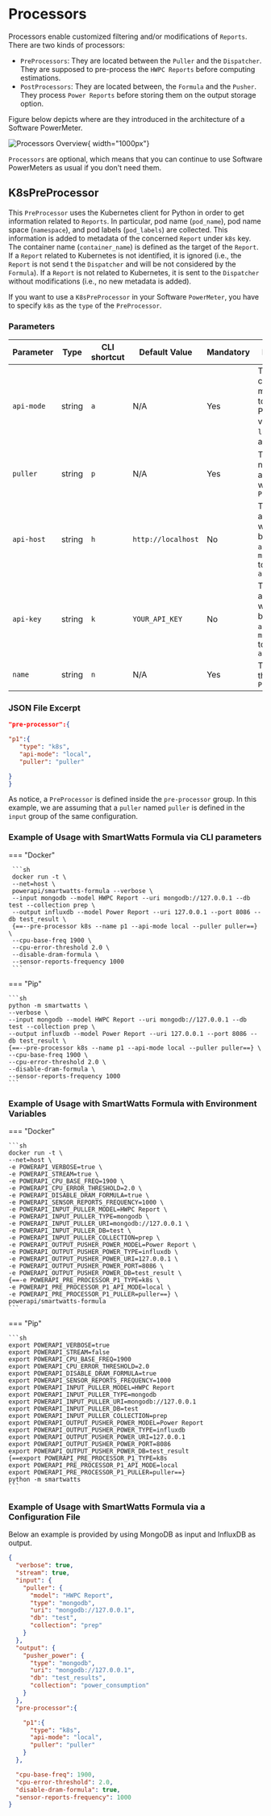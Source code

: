 # Processors

Processors enable customized filtering and/or modifications of `Reports`.
There are two kinds of processors:

- `PreProcessors`: They are located between the `Puller` and the `Dispatcher`. They are supposed to pre-process the `HWPC Reports` before computing estimations.
- `PostProcessors`: They are located between, the `Formula` and the `Pusher`. They process `Power Reports` before storing them on the output storage option.

Figure below depicts where are they introduced in the architecture of a Software PowerMeter.

![Processors Overview](../../assets/images/reference/processors/processors.jpg){ width="1000px"}


`Processors` are optional, which means that you can continue to use Software PowerMeters as usual if you don't need them.  

## K8sPreProcessor

This `PreProcessor` uses the Kubernetes client for Python in order to get information related to `Reports`.
In particular, pod name (`pod_name`), pod name space (`namespace`), and pod labels (`pod_labels`)  are collected.
This information is added to metadata of the concerned `Report` under `k8s` key.
The container name (`container_name`) is defined as the target of the `Report`.
If a `Report` related to Kubernetes is not identified, it is ignored (i.e., the `Report` is not send t the `Dispatcher` and will be not considered by the `Formula`).
If a `Report` is not related to Kubernetes, it is sent to the `Dispatcher` without modifications (i.e., no new metadata is added).

If you want to use a `K8sPreProcessor` in your Software `PowerMeter`, you have to specify
`k8s` as the `type` of the `PreProcessor`.

### Parameters

| Parameter     | Type   | CLI shortcut  | Default Value | Mandatory                                        | Description |
| ------------- | -----  | ------------- | ------------- | ----------                                              | ------------------------------------    |
|`api-mode`| string | `a` | N/A | Yes | The configuration method used to run K8s. Possible values are `local`, `manual` and `cluster`|
|`puller`| string | `p` | N/A| Yes | The puller's name associated with the `PreProcessor`|
|`api-host`| string | `h` | `http://localhost` | No | The host associated with K8s. To be used with `api-mode` = `manual`  together with `api-key`|
|`api-key`| string | `k` | `YOUR_API_KEY` | No | The API Key associated with K8s. To be used with `api-mode` = `manual`  together with `api-host` |
|`name`| string | `n` | N/A | Yes | The name of the `PreProcessors`|


### JSON File Excerpt

```json
"pre-processor":{

"p1":{
   "type": "k8s",
   "api-mode": "local",
   "puller": "puller"

}
}
```

As notice, a `PreProcessor` is defined inside the `pre-processor` group. In this example, we are assuming that a `puller` named `puller` is defined in the `input` group of the same configuration.

### Example of Usage with SmartWatts Formula via CLI parameters

=== "Docker"

     ```sh
     docker run -t \
     --net=host \
     powerapi/smartwatts-formula --verbose \
     --input mongodb --model HWPC Report --uri mongodb://127.0.0.1 --db test --collection prep \
     --output influxdb --model Power Report --uri 127.0.0.1 --port 8086 --db test_result \
     {==--pre-processor k8s --name p1 --api-mode local --puller puller==} \
     --cpu-base-freq 1900 \
     --cpu-error-threshold 2.0 \
     --disable-dram-formula \
     --sensor-reports-frequency 1000
     ```

=== "Pip"

    ```sh
    python -m smartwatts \
    --verbose \
    --input mongodb --model HWPC Report --uri mongodb://127.0.0.1 --db test --collection prep \
    --output influxdb --model Power Report --uri 127.0.0.1 --port 8086 --db test_result \
    {==--pre-processor k8s --name p1 --api-mode local --puller puller==} \
    --cpu-base-freq 1900 \
    --cpu-error-threshold 2.0 \
    --disable-dram-formula \
    --sensor-reports-frequency 1000
    ```

### Example of Usage with SmartWatts Formula with Environment Variables

=== "Docker"

    ```sh
    docker run -t \
    --net=host \
    -e POWERAPI_VERBOSE=true \
    -e POWERAPI_STREAM=true \
    -e POWERAPI_CPU_BASE_FREQ=1900 \
    -e POWERAPI_CPU_ERROR_THRESHOLD=2.0 \
    -e POWERAPI_DISABLE_DRAM_FORMULA=true \
    -e POWERAPI_SENSOR_REPORTS_FREQUENCY=1000 \
    -e POWERAPI_INPUT_PULLER_MODEL=HWPC Report \
    -e POWERAPI_INPUT_PULLER_TYPE=mongodb \
    -e POWERAPI_INPUT_PULLER_URI=mongodb://127.0.0.1 \
    -e POWERAPI_INPUT_PULLER_DB=test \
    -e POWERAPI_INPUT_PULLER_COLLECTION=prep \
    -e POWERAPI_OUTPUT_PUSHER_POWER_MODEL=Power Report \
    -e POWERAPI_OUTPUT_PUSHER_POWER_TYPE=influxdb \
    -e POWERAPI_OUTPUT_PUSHER_POWER_URI=127.0.0.1 \
    -e POWERAPI_OUTPUT_PUSHER_POWER_PORT=8086 \
    -e POWERAPI_OUTPUT_PUSHER_POWER_DB=test_result \
    {==-e POWERAPI_PRE_PROCESSOR_P1_TYPE=k8s \
    -e POWERAPI_PRE_PROCESSOR_P1_API_MODE=local \
    -e POWERAPI_PRE_PROCESSOR_P1_PULLER=puller==} \
    powerapi/smartwatts-formula
    ```

=== "Pip"

    ```sh
    export POWERAPI_VERBOSE=true
    export POWERAPI_STREAM=false
    export POWERAPI_CPU_BASE_FREQ=1900
    export POWERAPI_CPU_ERROR_THRESHOLD=2.0
    export POWERAPI_DISABLE_DRAM_FORMULA=true
    export POWERAPI_SENSOR_REPORTS_FREQUENCY=1000
    export POWERAPI_INPUT_PULLER_MODEL=HWPC Report
    export POWERAPI_INPUT_PULLER_TYPE=mongodb
    export POWERAPI_INPUT_PULLER_URI=mongodb://127.0.0.1
    export POWERAPI_INPUT_PULLER_DB=test
    export POWERAPI_INPUT_PULLER_COLLECTION=prep
    export POWERAPI_OUTPUT_PUSHER_POWER_MODEL=Power Report
    export POWERAPI_OUTPUT_PUSHER_POWER_TYPE=influxdb
    export POWERAPI_OUTPUT_PUSHER_POWER_URI=127.0.0.1
    export POWERAPI_OUTPUT_PUSHER_POWER_PORT=8086
    export POWERAPI_OUTPUT_PUSHER_POWER_DB=test_result
    {==export POWERAPI_PRE_PROCESSOR_P1_TYPE=k8s
    export POWERAPI_PRE_PROCESSOR_P1_API_MODE=local
    export POWERAPI_PRE_PROCESSOR_P1_PULLER=puller==}
    python -m smartwatts
    ```


### Example of Usage with SmartWatts Formula via a Configuration File

Below an example is provided by using MongoDB as input and InfluxDB as output.

```json
{
  "verbose": true,
  "stream": true,
  "input": {
    "puller": {
      "model": "HWPC Report",
      "type": "mongodb",
      "uri": "mongodb://127.0.0.1",
      "db": "test",
      "collection": "prep"
    }
  },
  "output": {
    "pusher_power": {
      "type": "mongodb",
      "uri": "mongodb://127.0.0.1",
      "db": "test_results",
      "collection": "power_consumption"
    }
  },
  "pre-processor":{

    "p1":{
      "type": "k8s",
      "api-mode": "local",
      "puller": "puller"
    }
  },

  "cpu-base-freq": 1900,
  "cpu-error-threshold": 2.0,
  "disable-dram-formula": true,
  "sensor-reports-frequency": 1000
}
```
